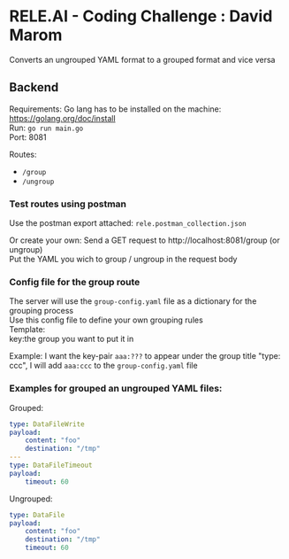 # RELE.AI - Coding Challenge : David Marom
Converts an ungrouped YAML format to a grouped format and vice versa

## Backend

Requirements: Go lang has to be installed on the machine: https://golang.org/doc/install \
Run: `go run main.go` \
Port: 8081 

Routes:
  - ```/group```
  - ```/ungroup```

### Test routes using postman
Use the postman export attached: `rele.postman_collection.json`

Or create your own:
Send a GET request to http://localhost:8081/group (or ungroup) \
Put the YAML you wich to group / ungroup in the request body

### Config file for the group route

The server will use the `group-config.yaml` file as a dictionary for the grouping process \
Use this config file to define your own grouping rules \
Template: \
key:the group you want to put it in

Example: I want the key-pair `aaa:???` to appear under the group title "type: ccc", I will add `aaa:ccc` to the `group-config.yaml` file

### Examples for grouped an ungrouped YAML files:
Grouped:
```yaml
type: DataFileWrite
payload:
    content: "foo"
    destination: "/tmp"
---
type: DataFileTimeout
payload:
    timeout: 60
```

Ungrouped:
```yaml
type: DataFile
payload:
    content: "foo"
    destination: "/tmp"
    timeout: 60
```
